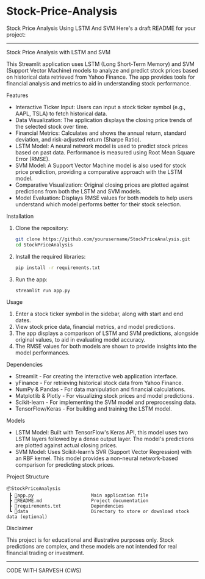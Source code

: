 # Stock-Price-Analysis
Stock Price Analysis Using LSTM And SVM
Here's a draft README for your project:

---

 Stock Price Analysis with LSTM and SVM

This Streamlit application uses LSTM (Long Short-Term Memory) and SVM (Support Vector Machine) models to analyze and predict stock prices based on historical data retrieved from Yahoo Finance. The app provides tools for financial analysis and metrics to aid in understanding stock performance.

 Features

- Interactive Ticker Input: Users can input a stock ticker symbol (e.g., AAPL, TSLA) to fetch historical data.
- Data Visualization: The application displays the closing price trends of the selected stock over time.
- Financial Metrics: Calculates and shows the annual return, standard deviation, and risk-adjusted return (Sharpe Ratio).
- LSTM Model: A neural network model is used to predict stock prices based on past data. Performance is measured using Root Mean Square Error (RMSE).
- SVM Model: A Support Vector Machine model is also used for stock price prediction, providing a comparative approach with the LSTM model.
- Comparative Visualization: Original closing prices are plotted against predictions from both the LSTM and SVM models.
- Model Evaluation: Displays RMSE values for both models to help users understand which model performs better for their stock selection.

 Installation

1. Clone the repository:

   ```bash
   git clone https://github.com/yourusername/StockPriceAnalysis.git
   cd StockPriceAnalysis
   ```

2. Install the required libraries:

   ```bash
   pip install -r requirements.txt
   ```

3. Run the app:

   ```bash
   streamlit run app.py
   ```

 Usage

1. Enter a stock ticker symbol in the sidebar, along with start and end dates.
2. View stock price data, financial metrics, and model predictions.
3. The app displays a comparison of LSTM and SVM predictions, alongside original values, to aid in evaluating model accuracy.
4. The RMSE values for both models are shown to provide insights into the model performances.

 Dependencies

- Streamlit - For creating the interactive web application interface.
- yFinance - For retrieving historical stock data from Yahoo Finance.
- NumPy & Pandas - For data manipulation and financial calculations.
- Matplotlib & Plotly - For visualizing stock prices and model predictions.
- Scikit-learn - For implementing the SVM model and preprocessing data.
- TensorFlow/Keras - For building and training the LSTM model.

 Models

- LSTM Model: Built with TensorFlow's Keras API, this model uses two LSTM layers followed by a dense output layer. The model's predictions are plotted against actual closing prices.
- SVM Model: Uses Scikit-learn’s SVR (Support Vector Regression) with an RBF kernel. This model provides a non-neural network-based comparison for predicting stock prices.

 Project Structure

```
📦StockPriceAnalysis
 ┣ 📜app.py                     Main application file
 ┣ 📜README.md                  Project documentation
 ┣ 📜requirements.txt           Dependencies
 ┗ 📂data                       Directory to store or download stock data (optional)
```

 Disclaimer

This project is for educational and illustrative purposes only. Stock predictions are complex, and these models are not intended for real financial trading or investment.

---

CODE WITH SARVESH (CWS)
